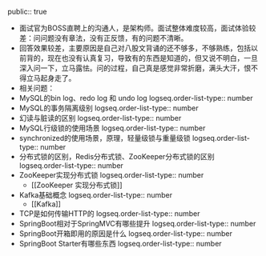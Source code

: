 public:: true

- 面试官为BOSS直聘上的沟通人，是架构师。面试整体难度较高，面试体验较差：问问题没有章法，没有正反馈，有的问题不清晰。
- 回答效果较差，主要原因是自己对八股文背诵的还不够多，不够熟练，包括以前背的，现在也没有认真复习，导致有的东西是知道的，但又说不明白，一旦深入问一下，立马露怯。问的过程，自己真是感觉非常折磨，满头大汗，恨不得立马起身走了。
- 相关问题：
- MySQL的bin log、redo log 和 undo log
  logseq.order-list-type:: number
- MySQL的事务隔离级别
  logseq.order-list-type:: number
- 幻读与脏读的区别
  logseq.order-list-type:: number
- MySQL行级锁的使用场景
  logseq.order-list-type:: number
- synchronized的使用场景，原理，轻量级锁与重量级锁
  logseq.order-list-type:: number
- 分布式锁的区别，Redis分布式锁、ZooKeeper分布式锁的区别
  logseq.order-list-type:: number
- ZooKeeper实现分布式锁
  logseq.order-list-type:: number
	- [[ZooKeeper 实现分布式锁]]
- Kafka基础概念
  logseq.order-list-type:: number
	- [[Kafka]]
- TCP是如何传输HTTP的
  logseq.order-list-type:: number
- SpringBoot相对于SpringMVC有哪些提升
  logseq.order-list-type:: number
- SpringBoot开箱即用的原因是什么
  logseq.order-list-type:: number
- SpringBoot Starter有哪些东西
  logseq.order-list-type:: number